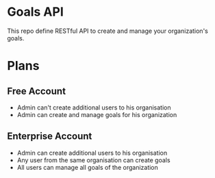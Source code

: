 # Goals API
This repo define RESTful API to create and manage your organization's goals.

# Plans
## Free Account
* Admin can't create additional users to his organisation 
* Admin can create and manage goals for his organization

## Enterprise Account
* Admin can create additional users to his organisation 
* Any user from the same organisation can create goals
* All users can manage all goals of the organization
